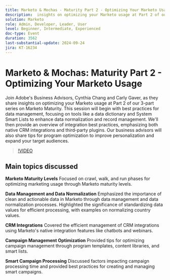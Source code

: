 ```yaml
---
title: Marketo & Mochas - Maturity Part 2 - Optimizing Your Marketo Usage
description:  insights on optimizing your Marketo usage at Part 2 of our 3-part series on Marketo Maturity. This session will begin with best practices for data management, focusing on tools like a data dictionary and System Smart Lists to enhance data normalization and record management. We'll then provide an overview of integration best practices, emphasizing both native CRM integrations and third-party plugins. Our business advisors will also share tips for program optimization to improve personalization and expand your target audiences.
solution: Marketo
role: Admin, Developer, Leader, User
level: Beginner, Intermediate, Experienced
doc-type: Event
duration: 3562
last-substantial-update: 2024-09-24
jira: KT-16234
---
```


# Marketo & Mochas: Maturity Part 2 - Optimizing Your Marketo Usage

Join Adobe's Business Advisors, Cynthia Chang and Carly Gaver, as they share insights on optimizing your Marketo usage at Part 2 of our 3-part series on Marketo Maturity. This session will begin with best practices for data management, focusing on tools like a data dictionary and System Smart Lists to enhance data normalization and record management. We'll then provide an overview of integration best practices, emphasizing both native CRM integrations and third-party plugins. Our business advisors will also share tips for program optimization to improve personalization and expand your target audiences.

>[!VIDEO](https://video.tv.adobe.com/v/3434699/?learn=on)

## Main topics discussed

**Marketo Maturity Levels**
Focused on crawl, walk, and run phases for optimizing marketing usage through Marketo maturity levels.

**Data Management and Data Normalization**
Emphasized the importance of clean and actionable data in Marketo through data management and data normalization processes.
Highlighted the significance of standardizing data values for efficient processing, with examples on normalizing country values.

**CRM Integrations**
Covered the efficient management of CRM integrations using Marketo's native integration features like chatbots and webinars.

**Campaign Management Optimization**
Provided tips for optimizing campaign management through program templates, content libraries, and smart lists.

**Smart Campaign Processing**
Discussed factors impacting campaign processing time and provided best practices for creating and managing smart campaigns.
